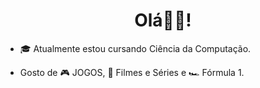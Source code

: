 <h1 align="center"> Olá👋🏻!</h1>

  
  - 🎓 Atualmente estou cursando Ciência da Computação.

  - Gosto de 🎮 JOGOS, 🎥 Filmes e Séries e 🏎 Fórmula 1.

  

